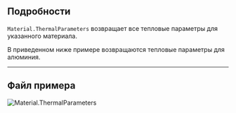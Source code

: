 ## Подробности
`Material.ThermalParameters` возвращает все тепловые параметры для указанного материала.

В приведенном ниже примере возвращаются тепловые параметры для алюминия.
___
## Файл примера

![Material.ThermalParameters](./Revit.Elements.Material.ThermalParameters_img.jpg)
